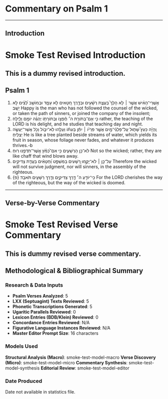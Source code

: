 # Commentary on Psalm 1
---
## Introduction
# Smoke Test Revised Introduction
This is a dummy revised introduction.
---
## Psalm 1

1. אַ֥שְֽׁרֵי־הָאִ֗ישׁ אֲשֶׁ֤ר ׀ לֹ֥א הָלַךְ֮ בַּעֲצַ֢ת רְשָׁ֫עִ֥ים וּבְדֶ֣רֶךְ חַ֭טָּאִים לֹ֥א עָמָ֑ד וּבְמוֹשַׁ֥ב לֵ֝צִ֗ים לֹ֣א יָשָֽׁב׃‎		Happy is the man who has not followed the counsel of the wicked,
or taken the path of sinners,
or joined the company of the insolent;
2. כִּ֤י אִ֥ם־בְּתוֹרַ֥ת ה׳ חֶ֫פְצ֥וֹ וּֽבְתוֹרָת֥וֹ יֶהְגֶּ֗ה יוֹמָ֥ם וָלָֽיְלָה׃‎		rather, the teaching of the LORD is his delight,
and he studies that teaching day and night.
3. וְֽהָיָ֗ה כְּעֵץ֮ שָׁת֢וּל עַֽל־פַּלְגֵ֫י־מָ֥יִם אֲשֶׁ֤ר פִּרְי֨וֹ ׀ יִתֵּ֬ן בְּעִתּ֗וֹ וְעָלֵ֥הוּ לֹֽא־יִבּ֑וֹל וְכֹ֖ל אֲשֶׁר־יַעֲשֶׂ֣ה יַצְלִֽיחַ׃‎		He is like a tree planted beside streams of water,
which yields its fruit in season,
whose foliage never fades,
and whatever it produces thrives.-b
4. לֹא־כֵ֥ן הָרְשָׁעִ֑ים כִּ֥י אִם־כַּ֝מֹּ֗ץ אֲֽשֶׁר־תִּדְּפֶ֥נּוּ רֽוּחַ׃‎		Not so the wicked;
rather, they are like chaff that wind blows away.
5. עַל־כֵּ֤ן ׀ לֹא־יָקֻ֣מוּ רְ֭שָׁעִים בַּמִּשְׁפָּ֑ט וְ֝חַטָּאִ֗ים בַּעֲדַ֥ת צַדִּיקִֽים׃‎		Therefore the wicked will not survive judgment,
nor will sinners, in the assembly of the righteous.
6. כִּֽי־יוֹדֵ֣עַ ה׳ דֶּ֣רֶךְ צַדִּיקִ֑ים וְדֶ֖רֶךְ רְשָׁעִ֣ים תֹּאבֵֽד׃ {פ}‎		For the LORD cherishes the way of the righteous,
but the way of the wicked is doomed.
---
## Verse-by-Verse Commentary
# Smoke Test Revised Verse Commentary
This is dummy revised verse commentary.
---
## Methodological & Bibliographical Summary
### Research & Data Inputs
- **Psalm Verses Analyzed**: 5
- **LXX (Septuagint) Texts Reviewed**: 5
- **Phonetic Transcriptions Generated**: 5
- **Ugaritic Parallels Reviewed**: 0
- **Lexicon Entries (BDB/Klein) Reviewed**: 0
- **Concordance Entries Reviewed**: N/A
- **Figurative Language Instances Reviewed**: N/A
- **Master Editor Prompt Size**: 16 characters

### Models Used
**Structural Analysis (Macro)**: smoke-test-model-macro
**Verse Discovery (Micro)**: smoke-test-model-micro
**Commentary Synthesis**: smoke-test-model-synthesis
**Editorial Review**: smoke-test-model-editor

### Date Produced
Date not available in statistics file.
